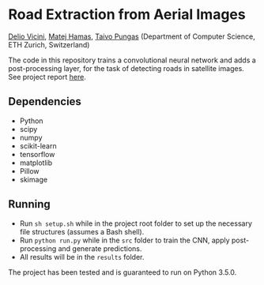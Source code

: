 # Road Extraction from Aerial Images
[Delio Vicini](https://github.com/dvicini), [Matej Hamas](https://github.com/mato93), [Taivo Pungas](https://github.com/taivop) (Department of Computer Science, ETH Zurich, Switzerland)

The code in this repository trains a convolutional neural network and adds a post-processing layer, for the task of detecting roads in satellite images. See project report [here](docs/report/main.pdf).

## Dependencies
* Python
 * scipy
 * numpy
 * scikit-learn
 * tensorflow
 * matplotlib
 * Pillow
 * skimage

## Running
* Run `sh setup.sh` while in the project root folder to set up the necessary file structures (assumes a Bash shell).
* Run `python run.py` while in the `src` folder to train the CNN, apply post-processing and generate predictions.
* All results will be in the `results` folder.

The project has been tested and is guaranteed to run on Python 3.5.0.
